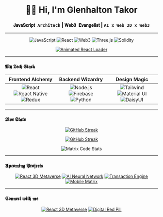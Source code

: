 # <div align="center"> 🥷🏾 Hi, I'm Glenhalton Takor</div>
### <div align="center">`𝐉𝐚𝐯𝐚𝐒𝐜𝐫𝐢𝐩𝐭 Architech` | `𝐖𝐞𝐛𝟑 𝐄𝐯𝐚𝐧𝐠𝐞𝐥𝐢𝐬𝐭` | `AI x Web 3D x Web3`</div>

---

<div align="center">
  
![JavaScript](https://img.shields.io/badge/-JavaScript-F7DF1E?style=for-the-badge&logo=javascript&logoColor=black)
![React](https://img.shields.io/badge/-React-61DAFB?style=for-the-badge&logo=react&logoColor=black)
![Web3](https://img.shields.io/badge/-Web3-F16822?style=for-the-badge&logo=web3.js&logoColor=white)
![Three.js](https://img.shields.io/badge/-Three.js-000000?style=for-the-badge&logo=three.js&logoColor=white)
![Solidity](https://img.shields.io/badge/-Solidity-363636?style=for-the-badge&logo=solidity&logoColor=white)

</div>

<div align="center">
  
[![Animated React Loader](https://readme-typing-svg.demolab.com?font=Fira+Code&size=26&duration=2500&pause=1000&color=20F7A3&center=true&vCenter=true&width=635&lines=%F0%9F%9A%80+Building+The+Future+On+The+Web;%F0%9F%92%BB+3D+Web+Experiences;%F0%9F%A7%91%E2%80%8D%F0%9F%92%BB+Offline+First;%E2%9A%99%EF%B8%8F+Blockchain+Solutions)](https://git.io/typing-svg)

</div>

---

### 𝕸𝖞 𝕿𝖊𝖈𝖍 𝕾𝖙𝖆𝖈𝖐

<div align="center">
  
| Frontend Alchemy | Backend Wizardry | Design Magic |
| :--------------: | :--------------: | :----------: |
| ![React](https://img.shields.io/badge/-React-61DAFB?style=flat-square&logo=react&logoColor=black) ![React Native](https://img.shields.io/badge/-React_Native-61DAFB?style=flat-square&logo=react&logoColor=black) ![Redux](https://img.shields.io/badge/-Redux-764ABC?style=flat-square&logo=redux&logoColor=white) | ![Node.js](https://img.shields.io/badge/-Node.js-339933?style=flat-square&logo=node.js&logoColor=white) ![Firebase](https://img.shields.io/badge/-Firebase-FFCA28?style=flat-square&logo=firebase&logoColor=black) ![Python](https://img.shields.io/badge/-Python-3776AB?style=flat-square&logo=python&logoColor=white) | ![Tailwind](https://img.shields.io/badge/-Tailwind-06B6D4?style=flat-square&logo=tailwind-css&logoColor=white) ![Material UI](https://img.shields.io/badge/-MUI-0081CB?style=flat-square&logo=mui&logoColor=white) ![DaisyUI](https://img.shields.io/badge/-DaisyUI-5A0EF8?style=flat-square&logo=daisyui&logoColor=white) |

</div>

---

### 𝕷𝖎𝖛𝖊 𝕾𝖙𝖆𝖙𝖘

<div align="center">
  
[![GitHub Streak](https://streak-stats.demolab.com?user=glentakorkola&theme=dark&background=000000&border=20F7A3&stroke=20F7A3&ring=20F7A3&fire=20F7A3&currStreakNum=20F7A3&sideNums=20F7A3&currStreakLabel=20F7A3&sideLabels=20F7A3&dates=20F7A3)](https://git.io/streak-stats)

</div>
<div align="center">
  
[![GitHub Streak](https://streak-stats.demolab.com?user=glentakorkola&theme=dark&background=000000&border=20F7A3&fire=20F7A3&currStreakNum=20F7A3&sideNums=20F7A3&currStreakLabel=20F7A3&sideLabels=20F7A3&dates=20F7A3)](https://git.io/streak-stats)


</div>

<div align="center">

![Matrix Code Stats](https://github-readme-stats.vercel.app/api?username=glentakorkola&show_icons=true&theme=dark&bg_color=000000&title_color=20F7A3&text_color=FFFFFF&icon_color=20F7A3&include_all_commits=true&custom_title=𝙲𝚘𝚍𝚎+𝙼𝚊𝚝𝚛𝚒𝚡+𝙰𝚌𝚝𝚒𝚟𝚒𝚝𝚢)

</div>


---


### 𝖀𝖕𝖈𝖔𝖒𝖎𝖓𝖌 𝕻𝖗𝖔𝖏𝖊𝖈𝖙𝖘

<div align="center">
  
[![React 3D Metaverse](https://img.shields.io/badge/🟢-React_3D_Metaverse-20F7A3?style=for-the-badge&logo=react&logoColor=black)](https://)
[![AI Neural Network](https://img.shields.io/badge/🤖-AI_Neural_Network-20F7A3?style=for-the-badge&logo=python&logoColor=white)](https://)
[![Transaction Engine](https://img.shields.io/badge/₿-Transaction_Engine-20F7A3?style=for-the-badge&logo=bitcoin&logoColor=white)](https://)
[![Mobile Matrix](https://img.shields.io/badge/📱-Mobile_Matrix-20F7A3?style=for-the-badge&logo=react&logoColor=black)](https://)

</div>

---


### 𝕮𝖔𝖓𝖓𝖊𝖈𝖙 𝖜𝖎𝖙𝖍 𝖒𝖊

<div align="center">
  
[![React 3D Metaverse](https://img.shields.io/badge/📡-Hop_On_The_Youmeverse_Project-20F7A3?style=for-the-badge&logo=matrix&logoColor=white)](https://youmeverse.gdaafrica.com)
[![Digital Red Pill](https://img.shields.io/badge/💊-Take_Red_Pill-FF0000?style=for-the-badge)](mailto:halton@gdaafrica.com)

</div>

